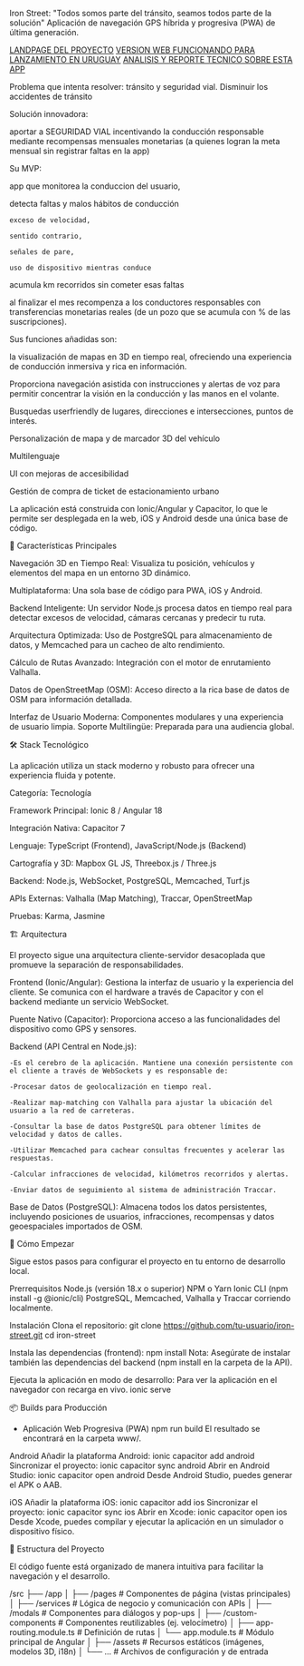 Iron Street: "Todos somos parte del tránsito, seamos todos parte de la solución"
Aplicación de navegación GPS híbrida y progresiva (PWA) de última generación.

<a href="https://ironplatform.com.uy/ironplatformv1/ironstreet/">LANDPAGE DEL PROYECTO</a>
<a href="https://ironstreet.com.uy">VERSION WEB FUNCIONANDO PARA LANZAMIENTO EN URUGUAY</a>
<a href="https://g.co/gemini/share/ab08f3149454">ANALISIS Y REPORTE TECNICO SOBRE ESTA APP</a>

Problema que intenta resolver: 
  tránsito y seguridad vial. 
  Disminuir los accidentes de tránsito
  
Solución innovadora: 

  aportar a SEGURIDAD VIAL incentivando la conducción responsable mediante recompensas mensuales monetarias 
  (a quienes logran la meta mensual sin registrar faltas en la app)
  
Su MVP: 

  app que monitorea la conduccion del usuario, 
	
  detecta faltas y malos hábitos de conducción 
	
    exceso de velocidad, 
		
    sentido contrario, 
		
    señales de pare, 
		
    uso de dispositivo mientras conduce
		
  acumula km recorridos sin cometer esas faltas 
	
  al finalizar el mes recompenza a los conductores responsables con transferencias monetarias reales (de un pozo que se acumula con % de las suscripciones).
  
Sus funciones añadidas son: 

  la visualización de mapas en 3D en tiempo real, ofreciendo una experiencia de conducción inmersiva y rica en información. 
	
  Proporciona navegación asistida con instrucciones y alertas de voz para permitir concentrar la visión en la conducción y las manos en el volante.
	
  Busquedas userfriendly de lugares, direcciones e intersecciones, puntos de interés.
	
  Personalización de mapa y de marcador 3D del vehículo
	
  Multilenguaje
	
  UI con mejoras de accesibilidad
	
  Gestión de compra de ticket de estacionamiento urbano
  
La aplicación está construida con Ionic/Angular y Capacitor, lo que le permite ser desplegada en la web, iOS y Android desde una única base de código.

🚀 Características Principales

  Navegación 3D en Tiempo Real: Visualiza tu posición, vehículos y elementos del mapa en un entorno 3D dinámico.
	
  Multiplataforma: Una sola base de código para PWA, iOS y Android.
	
  Backend Inteligente: Un servidor Node.js procesa datos en tiempo real para detectar excesos de velocidad, cámaras cercanas y predecir tu ruta.
	
  Arquitectura Optimizada: Uso de PostgreSQL para almacenamiento de datos, y Memcached para un cacheo de alto rendimiento.
	
  Cálculo de Rutas Avanzado: Integración con el motor de enrutamiento Valhalla.
	
  Datos de OpenStreetMap (OSM): Acceso directo a la rica base de datos de OSM para información detallada.
	
  Interfaz de Usuario Moderna: Componentes modulares y una experiencia de usuario limpia.
  Soporte Multilingüe: Preparada para una audiencia global.
	

🛠️ Stack Tecnológico

La aplicación utiliza un stack moderno y robusto para ofrecer una experiencia fluida y potente.

  Categoría: Tecnología 
	
  Framework Principal: Ionic 8 / Angular 18 
	
  Integración Nativa:  Capacitor 7 

  Lenguaje: TypeScript (Frontend), JavaScript/Node.js (Backend) 
	
  Cartografía y 3D: Mapbox GL JS, Threebox.js / Three.js 
	
  Backend: Node.js, WebSocket, PostgreSQL, Memcached, Turf.js 
	
  APIs Externas: Valhalla (Map Matching), Traccar, OpenStreetMap 
	
  Pruebas: Karma, Jasmine 

🏗️ Arquitectura

El proyecto sigue una arquitectura cliente-servidor desacoplada que promueve la separación de responsabilidades.

  Frontend (Ionic/Angular): Gestiona la interfaz de usuario y la experiencia del cliente. Se comunica con el hardware a través de Capacitor y con el backend mediante un servicio WebSocket.
  
  Puente Nativo (Capacitor): Proporciona acceso a las funcionalidades del dispositivo como GPS y sensores.
  
  Backend (API Central en Node.js): 
	
    -Es el cerebro de la aplicación. Mantiene una conexión persistente con el cliente a través de WebSockets y es responsable de:
		
    -Procesar datos de geolocalización en tiempo real.    
		
    -Realizar map-matching con Valhalla para ajustar la ubicación del usuario a la red de carreteras.
		
    -Consultar la base de datos PostgreSQL para obtener límites de velocidad y datos de calles.
		
    -Utilizar Memcached para cachear consultas frecuentes y acelerar las respuestas.
		
    -Calcular infracciones de velocidad, kilómetros recorridos y alertas.
		
    -Enviar datos de seguimiento al sistema de administración Traccar.
  
  Base de Datos (PostgreSQL): Almacena todos los datos persistentes, incluyendo posiciones de usuarios, infracciones, recompensas y datos geoespaciales importados de OSM.

🏁 Cómo Empezar

Sigue estos pasos para configurar el proyecto en tu entorno de desarrollo local.

Prerrequisitos
Node.js (versión 18.x o superior)
NPM o Yarn
Ionic CLI (npm install -g @ionic/cli)
PostgreSQL, Memcached, Valhalla y Traccar corriendo localmente.

Instalación
Clona el repositorio:
  git clone https://github.com/tu-usuario/iron-street.git
  cd iron-street


Instala las dependencias (frontend):
  npm install
  Nota: Asegúrate de instalar también las dependencias del backend (npm install en la carpeta de la API).

Ejecuta la aplicación en modo de desarrollo:
  Para ver la aplicación en el navegador con recarga en vivo.
  ionic serve


📦 Builds para Producción
  
  - Aplicación Web Progresiva (PWA)
    npm run build
    El resultado se encontrará en la carpeta www/.


  Android
    Añadir la plataforma Android:
      ionic capacitor add android
    Sincronizar el proyecto:
      ionic capacitor sync android
    Abrir en Android Studio:
      ionic capacitor open android
    Desde Android Studio, puedes generar el APK o AAB.
  
  iOS
    Añadir la plataforma iOS:
      ionic capacitor add ios
    Sincronizar el proyecto:
      ionic capacitor sync ios
    Abrir en Xcode:
      ionic capacitor open ios
    Desde Xcode, puedes compilar y ejecutar la aplicación en un simulador o dispositivo físico.

📂 Estructura del Proyecto

El código fuente está organizado de manera intuitiva para facilitar la navegación y el desarrollo.

/src
├── /app
│   ├── /pages          # Componentes de página (vistas principales)
│   ├── /services       # Lógica de negocio y comunicación con APIs
│   ├── /modals         # Componentes para diálogos y pop-ups
│   ├── /custom-components # Componentes reutilizables (ej. velocímetro)
│   ├── app-routing.module.ts # Definición de rutas
│   └── app.module.ts   # Módulo principal de Angular
│
├── /assets             # Recursos estáticos (imágenes, modelos 3D, i18n)
│
└── ...                 # Archivos de configuración y de entrada


